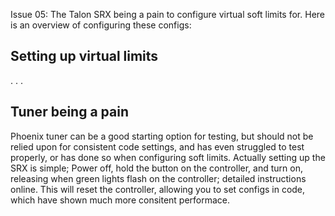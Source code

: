 Issue 05: The Talon SRX being a pain to configure virtual soft limits for. Here is an overview of configuring these configs: 

## Setting up virtual limits
. . .
## Tuner being a pain
Phoenix tuner can be a good starting option for testing, but should not be relied upon for consistent code settings, and has even struggled to test properly, or has done so when configuring soft limits. Actually setting up the SRX is simple; Power off, hold the button on the controller, and turn on, releasing when green lights flash on the controller; detailed instructions online. This will reset the controller, allowing you to set configs in code, which have shown much more consitent performace.  
